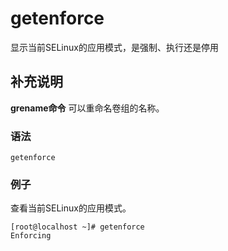 getenforce
===

显示当前SELinux的应用模式，是强制、执行还是停用

## 补充说明

**grename命令** 可以重命名卷组的名称。

### 语法  

```shell
getenforce
```

### 例子

查看当前SELinux的应用模式。

```shell
[root@localhost ~]# getenforce
Enforcing
```

<!-- Linux命令行搜索引擎：https://jaywcjlove.github.io/linux-command/ -->
